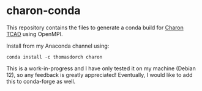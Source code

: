 # charon-conda
This repository contains the files to generate a conda build for [Charon TCAD](https://charon.sandia.gov) using OpenMPI.

Install from my Anaconda channel using:
```
conda install -c thomasdorch charon
```

This is a work-in-progress and I have only tested it on my machine (Debian 12), so any feedback is greatly appreciated! Eventually, I would like to add this to conda-forge as well.
